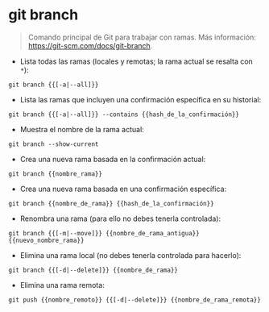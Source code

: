 # git branch

> Comando principal de Git para trabajar con ramas.
> Más información: <https://git-scm.com/docs/git-branch>.

- Lista todas las ramas (locales y remotas; la rama actual se resalta con `*`):

`git branch {{[-a|--all]}}`

- Lista las ramas que incluyen una confirmación específica en su historial:

`git branch {{[-a|--all]}} --contains {{hash_de_la_confirmación}}`

- Muestra el nombre de la rama actual:

`git branch --show-current`

- Crea una nueva rama basada en la confirmación actual:

`git branch {{nombre_rama}}`

- Crea una nueva rama basada en una confirmación específica:

`git branch {{nombre_de_rama}} {{hash_de_la_confirmación}}`

- Renombra una rama (para ello no debes tenerla controlada):

`git branch {{[-m|--move]}} {{nombre_de_rama_antigua}} {{nuevo_nombre_rama}}`

- Elimina una rama local (no debes tenerla controlada para hacerlo):

`git branch {{[-d|--delete]}} {{nombre_de_rama}}`

- Elimina una rama remota:

`git push {{nombre_remoto}} {{[-d|--delete]}} {{nombre_de_rama_remota}}`
